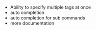 * Ability to specify multiple tags at once
* auto completion
* auto completion for sub commands
* more documentation
